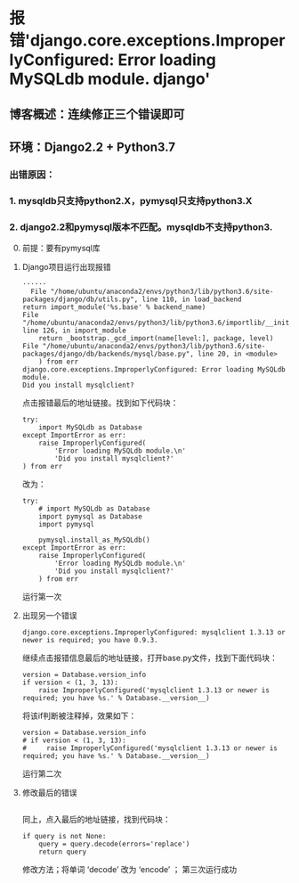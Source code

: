 # 报错'django.core.exceptions.ImproperlyConfigured: Error loading MySQLdb module. django'

## 博客概述：连续修正三个错误即可
## 环境：Django2.2 + Python3.7

### 出错原因：
### 1. mysqldb只支持python2.X，pymysql只支持python3.X
### 2. django2.2和pymysql版本不匹配。mysqldb不支持python3.


0. 前提：要有pymysql库


1. Django项目运行出现报错
    ```
    ······
      File "/home/ubuntu/anaconda2/envs/python3/lib/python3.6/site-packages/django/db/utils.py", line 110, in load_backend
    return import_module('%s.base' % backend_name)
    File "/home/ubuntu/anaconda2/envs/python3/lib/python3.6/importlib/__init__.py", line 126, in import_module
        return _bootstrap._gcd_import(name[level:], package, level)
    File "/home/ubuntu/anaconda2/envs/python3/lib/python3.6/site-packages/django/db/backends/mysql/base.py", line 20, in <module>
        ) from err
    django.core.exceptions.ImproperlyConfigured: Error loading MySQLdb module.
    Did you install mysqlclient?
    ```
    点击报错最后的地址链接。找到如下代码块：
    ```
    try:
        import MySQLdb as Database
    except ImportError as err:
        raise ImproperlyConfigured(
            'Error loading MySQLdb module.\n'
            'Did you install mysqlclient?'
    ) from err
    ```
    改为：
    ```
    try:
        # import MySQLdb as Database
        import pymysql as Database
        import pymysql

        pymysql.install_as_MySQLdb()
    except ImportError as err:
        raise ImproperlyConfigured(
            'Error loading MySQLdb module.\n'
            'Did you install mysqlclient?'
        ) from err
    ```
    运行第一次

2. 出现另一个错误
    ```
    django.core.exceptions.ImproperlyConfigured: mysqlclient 1.3.13 or newer is required; you have 0.9.3.
    ```    
    继续点击报错信息最后的地址链接，打开base.py文件，找到下面代码块：
    ```
    version = Database.version_info
    if version < (1, 3, 13):
        raise ImproperlyConfigured('mysqlclient 1.3.13 or newer is required; you have %s.' % Database.__version__)
    ```
    将该if判断被注释掉，效果如下：
    ```
    version = Database.version_info
    # if version < (1, 3, 13):
    #     raise ImproperlyConfigured('mysqlclient 1.3.13 or newer is required; you have %s.' % Database.__version__)
    ```
    运行第二次

3. 修改最后的错误
    ```django.core.exceptions.ImproperlyConfigured: mysqlclient 1.3.13 or newer is required; you have 0.9.2
    ```
    同上，点入最后的地址链接，找到代码块：
    ```
    if query is not None:
        query = query.decode(errors='replace')
        return query
    ```
    修改方法；将单词 ‘decode’ 改为 ‘encode’ ；
    第三次运行成功
